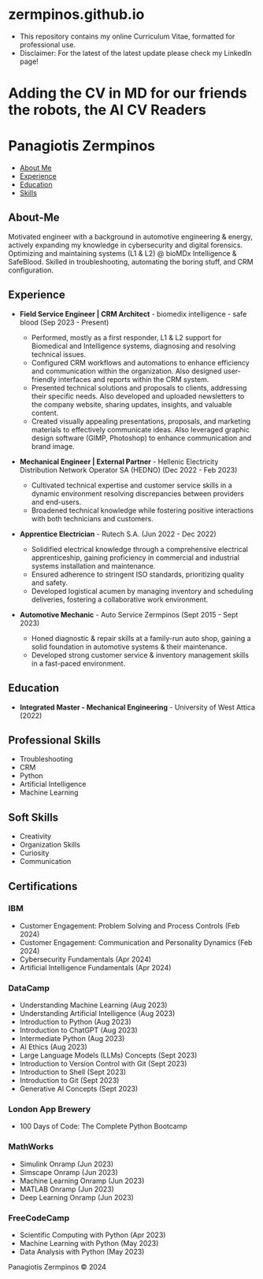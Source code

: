 # zermpinos.github.io
* This repository contains my online Curriculum Vitae, formatted for professional use.
* Disclaimer: For the latest of the latest update please check my LinkedIn page!

# Adding the CV in MD for our friends the robots, the AI CV Readers
Panagiotis Zermpinos
====================

*   [About Me](#About-Me)
*   [Experience](#experience)
*   [Education](#education)
*   [Skills](#skills)

About-Me
--------
Motivated engineer with a background in automotive engineering & energy, actively expanding my knowledge in cybersecurity and digital forensics.
Optimizing and maintaining systems (L1 & L2) @ bioMDx Intelligence & SafeBlood.
Skilled in troubleshooting, automating the boring stuff, and CRM configuration.

Experience
----------

*   **Field Service Engineer | CRM Architect** - biomedix intelligence - safe blood (Sep 2023 - Present)
    *   Performed, mostly as a first responder, L1 & L2 support for Biomedical and Intelligence systems, diagnosing and resolving technical issues.
    *   Configured CRM workflows and automations to enhance efficiency and communication within the organization. Also designed user-friendly interfaces and reports within the CRM system.
    *   Presented technical solutions and proposals to clients, addressing their specific needs. Also developed and uploaded newsletters to the company website, sharing updates, insights, and valuable content.
    *   Created visually appealing presentations, proposals, and marketing materials to effectively communicate ideas. Also leveraged graphic design software (GIMP, Photoshop) to enhance communication and brand image.

*   **Mechanical Engineer | External Partner** - Hellenic Electricity Distribution Network Operator SA (HEDNO) (Dec 2022 - Feb 2023)
    *   Cultivated technical expertise and customer service skills in a dynamic environment resolving discrepancies between providers and end-users.
    *   Broadened technical knowledge while fostering positive interactions with both technicians and customers.

*   **Apprentice Electrician** - Rutech S.A. (Jun 2022 - Dec 2022)
    *   Solidified electrical knowledge through a comprehensive electrical apprenticeship, gaining proficiency in commercial and industrial systems installation and maintenance.
    *   Ensured adherence to stringent ISO standards, prioritizing quality and safety.
    *   Developed logistical acumen by managing inventory and scheduling deliveries, fostering a collaborative work environment.

*   **Automotive Mechanic** - Auto Service Zermpinos (Sept 2015 - Sept 2023)
    *   Honed diagnostic & repair skills at a family-run auto shop, gaining a solid foundation in automotive systems & their maintenance.
    *   Developed strong customer service & inventory management skills in a fast-paced environment.

Education
---------

*   **Integrated Master - Mechanical Engineering** - University of West Attica (2022)

Professional Skills
-------------------

*   Troubleshooting
*   CRM
*   Python
*   Artificial Intelligence
*   Machine Learning

Soft Skills
-----------

*   Creativity
*   Organization Skills
*   Curiosity
*   Communication

Certifications
--------------

### IBM

*   Customer Engagement: Problem Solving and Process Controls (Feb 2024)
*   Customer Engagement: Communication and Personality Dynamics (Feb 2024)
*   Cybersecurity Fundamentals (Apr 2024)
*   Artificial Intelligence Fundamentals (Apr 2024)

### DataCamp

*   Understanding Machine Learning (Aug 2023)
*   Understanding Artificial Intelligence (Aug 2023)
*   Introduction to Python (Aug 2023)
*   Introduction to ChatGPT (Aug 2023)
*   Intermediate Python (Aug 2023)
*   AI Ethics (Aug 2023)
*   Large Language Models (LLMs) Concepts (Sept 2023)
*   Introduction to Version Control with Git (Sept 2023)
*   Introduction to Shell (Sept 2023)
*   Introduction to Git (Sept 2023)
*   Generative AI Concepts (Sept 2023)

### London App Brewery

*   100 Days of Code: The Complete Python Bootcamp

### MathWorks

*   Simulink Onramp (Jun 2023)
*   Simscape Onramp (Jun 2023)
*   Machine Learning Onramp (Jun 2023)
*   MATLAB Onramp (Jun 2023)
*   Deep Learning Onramp (Jun 2023)

### FreeCodeCamp

*   Scientific Computing with Python (Apr 2023)
*   Machine Learning with Python (May 2023)
*   Data Analysis with Python (May 2023)

Panagiotis Zermpinos © 2024
